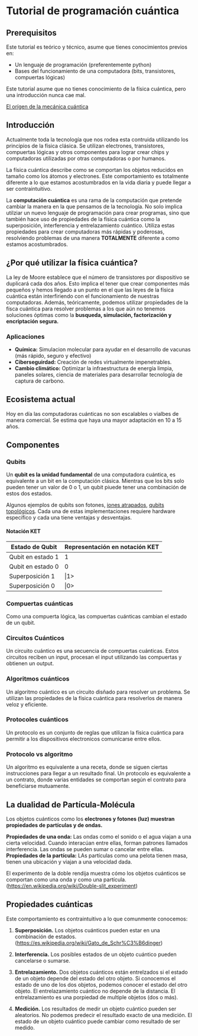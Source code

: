 # Tutorial de programación cuántica
## Prerequisitos

Este tutorial es teórico y técnico, asume que tienes conocimientos previos en:
- Un lenguaje de programación (preferentemente python)
- Bases del funcionamiento de una computadora (bits, transistores, compuertas lógicas)

Este tutorial asume que no tienes conocimiento de la física cuántica, pero una introducción nunca cae mal.

[El orígen de la mecánica cuántica](https://www.youtube.com/watch?v=g_IaVepNDT4)

## Introducción

Actualmente toda la tecnología que nos rodea esta contruida utilizando los principios de la física clásica. Se utilizan electrones, transistores, compuertas lógicas y otros componentes para lograr crear chips y computadoras utilizadas por otras computadoras o por humanos.

La física cuántica describe como se comportan los objetos reducidos en tamaño como los átomos y electrones. Este comportamiento es totalmente diferente a lo que estamos acostumbrados en la vida diaria y puede llegar a ser contraintuitivo.

La **computación cuántica** es una rama de la computación que pretende cambiar la manera en la que pensamos de la tecnología. No solo implica utilziar un nuevo lenguaje de programación para crear programas, sino que también hace uso de propiedades de la física cuántica como la superposición, interferencia y entrelazamiento cuántico. Utiliza estas propiedades para crear computadoras más rápidas y poderosas, resolviendo problemas de una manera **TOTALMENTE** diferente a como estamos acostumbrados.

## ¿Por qué utilizar la física cuántica?
La ley de Moore establece que el número de transistores por dispositivo se duplicará cada dos años. Esto implica el tener que crear componentes más pequeños y hemos llegado a un punto en el que las leyes de la física cuántica están interfiriendo con el funcionamiento de nuestras computadoras. Además, teóricamente, podemos utilizar propiedades de la físca cuántica para resolver problemas a los que aún no tenemos soluciones óptimas como la **busqueda, simulación, factorización y encriptación segura.**

### Aplicaciones
- **Química:** Simulacion molecular para ayudar en el desarrollo de vacunas (más rápido, seguro y efectivo)
- **Ciberseguirdad:** Creación de redes virtualmente impenetrables.
- **Cambio climático:** Optimizar la infraestructura de energía limpia, paneles solares, ciencia de materiales para desarrollar tecnología de captura de carbono.

## Ecosistema actual

Hoy en día las computadoras cuánticas no son escalables o vialbes de manera comercial. Se estima que haya una mayor adaptación en 10 a 15 años.


## Componentes

### Qubits

Un **qubit es la unidad fundamental** de una computadora cuántica, es equivalente a un bit en la computación clásica. Mientras que los bits solo pueden tener un valor de 0 o 1, un qubit piuede tener una combinación de estos dos estados.

Algunos ejemplos de qubits son fotones, [iones atrapados](https://es.wikipedia.org/wiki/Trampa_i%C3%B3nica), [qubits topológicos](https://mundocontact.com/microsoft-desarrolla-el-primer-qubit-topologico/). Cada una de estas implementaciones requiere hardware específico y cada una tiene ventajas y desventajas.

#### Notación KET
| Estado de Qubit | Representación en notación KET  |
|-------------------|------|
| Qubit en estado 1 | 1    |
| Qubit en estado 0 | 0    |
| Superposición 1   | \|1> |
| Superposición 0   | \|0> |

### Compuertas cuánticas

Como una compuerta lógica, las compuertas cuánticas cambian el estado de un qubit. 

### Circuitos Cuánticos

Un circuito cuántico es una secuencia de compuertas cuánticas. Estos circuitos reciben un input, procesan el input utilizando las compuertas y obtienen un output.

### Algoritmos cuánticos

Un algoritmo cuántico es un circuito disñado para resolver un problema. Se utilizan las propiedades de la  física cuántica para resolverlos de manera veloz y eficiente.

### Protocoles cuánticos
Un protocolo es un conjunto de reglas que utilizan la física cuántica para permitir a los dispositivos electronicos comunicarse entre ellos.

### Protocolo vs algoritmo

Un algoritmo es equivalente a una receta, donde se siguen ciertas instrucciones para llegar a un resultado final. Un protocolo es equivalente a un contrato, donde varias entidades se comportan según el contrato para beneficiarse mutuamente.

## La dualidad de Partícula-Molécula

Los objetos cuánticos como los **electrones y fotones (luz) muestran propiedades de partículas y de ondas.**

**Propiedades de una onda:** Las ondas como el sonido o el agua viajan a una cierta velocidad. Cuando interacúan entre ellas, forman patrones llamados interferencia. Las ondas se pueden sumar o cancelar entre ellas.
**Propiedades de la partícula:** LAs partículas como una pelota tienen masa, tienen una ubicación y viajan a una velocidad dada.

El experimento de la doble rendija muestra cómo los objetos cuánticos se comportan como una onda y como una partícula. (https://en.wikipedia.org/wiki/Double-slit_experiment)


## Propiedades cuánticas

Este comportamiento es contraintuitivo a lo que comunmente conocemos:

1. **Superposición.** Los objetos cuánticos pueden estar en una combinación de estados. (https://es.wikipedia.org/wiki/Gato_de_Schr%C3%B6dinger)

2. **Interferencia.** Los posibles estados de un objeto cuántico pueden cancelarse o sumarse. 

3. **Entrelazamiento.** Dos objetos cuánticos están entrelzados si el estado de un objeto depende del estado del otro objeto. Si conocemos el estado de uno de los dos objetos, podemos conocer el estado del otro objeto. El entrelazamiento cuántico no depende de la distancia. El entrelazamiento es una porpiedad de multiple objetos (dos o más).

4. **Medición.** Los resultados de medir un objeto cuántico pueden ser aleatorios. No podemos predecir el resultado exacto de una medición. El estado de un objeto cuántico puede cambiar como resultado de ser medido.


